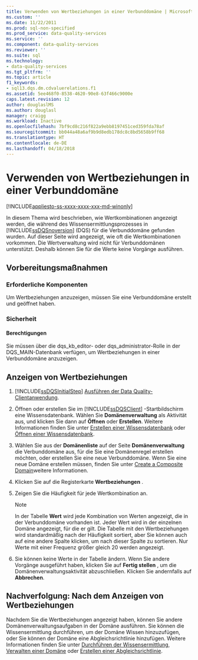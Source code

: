 ```yaml
---
title: Verwenden von Wertbeziehungen in einer Verbunddomäne | Microsoft-Dokumentation
ms.custom: ''
ms.date: 11/22/2011
ms.prod: sql-non-specified
ms.prod_service: data-quality-services
ms.service: ''
ms.component: data-quality-services
ms.reviewer: ''
ms.suite: sql
ms.technology:
- data-quality-services
ms.tgt_pltfrm: ''
ms.topic: article
f1_keywords:
- sql13.dqs.dm.cdvaluerelations.f1
ms.assetid: 5ee468f0-8538-4620-90e8-63f466c9000e
caps.latest.revision: 12
author: douglaslMS
ms.author: douglasl
manager: craigg
ms.workload: Inactive
ms.openlocfilehash: 7bf9cd8c216f822a9ebb8197451ced359fda78af
ms.sourcegitcommit: bb044a48a6af9b9d8edb178dc8c8bd5658b9ff68
ms.translationtype: HT
ms.contentlocale: de-DE
ms.lasthandoff: 04/18/2018
---
```

# <a name="use-value-relations-in-a-composite-domain"></a>Verwenden von Wertbeziehungen in einer Verbunddomäne

[!INCLUDE[appliesto-ss-xxxx-xxxx-xxx-md-winonly](../includes/appliesto-ss-xxxx-xxxx-xxx-md-winonly.md)]

  In diesem Thema wird beschrieben, wie Wertkombinationen angezeigt werden, die während des Wissensermittlungsprozesses in [!INCLUDE[ssDQSnoversion](../includes/ssdqsnoversion-md.md)] (DQS) für die Verbunddomäne gefunden wurden. Auf dieser Seite wird angezeigt, wie oft die Wertkombinationen vorkommen. Die Wertverwaltung wird nicht für Verbunddomänen unterstützt. Deshalb können Sie für die Werte keine Vorgänge ausführen.  
  
##  <a name="BeforeYouBegin"></a> Vorbereitungsmaßnahmen  
  
###  <a name="Prerequisites"></a> Erforderliche Komponenten  
 Um Wertbeziehungen anzuzeigen, müssen Sie eine Verbunddomäne erstellt und geöffnet haben.  
  
###  <a name="Security"></a> Sicherheit  
  
####  <a name="Permissions"></a> Berechtigungen  
 Sie müssen über die dqs_kb_editor- oder dqs_administrator-Rolle in der DQS_MAIN-Datenbank verfügen, um Wertbeziehungen in einer Verbunddomäne anzuzeigen.  
  
##  <a name="Use"></a> Anzeigen von Wertbeziehungen  
  
1.  [!INCLUDE[ssDQSInitialStep](../includes/ssdqsinitialstep-md.md)] [Ausführen der Data Quality-Clientanwendung](../data-quality-services/run-the-data-quality-client-application.md).  
  
2.  Öffnen oder erstellen Sie im [!INCLUDE[ssDQSClient](../includes/ssdqsclient-md.md)] -Startbildschirm eine Wissensdatenbank. Wählen Sie **Domänenverwaltung** als Aktivität aus, und klicken Sie dann auf **Öffnen** oder **Erstellen**. Weitere Informationen finden Sie unter [Erstellen einer Wissensdatenbank](../data-quality-services/create-a-knowledge-base.md) oder [Öffnen einer Wissensdatenbank](../data-quality-services/open-a-knowledge-base.md).  
  
3.  Wählen Sie aus der **Domänenliste** auf der Seite **Domänenverwaltung** die Verbunddomäne aus, für die Sie eine Domänenregel erstellen möchten, oder erstellen Sie eine neue Verbunddomäne. Wenn Sie eine neue Domäne erstellen müssen, finden Sie unter [Create a Composite Domain](../data-quality-services/create-a-composite-domain.md)weitere Informationen.  
  
4.  Klicken Sie auf die Registerkarte **Wertbeziehungen** .  
  
5.  Zeigen Sie die Häufigkeit für jede Wertkombination an.  
  
    > [!NOTE]  
    >  In der Tabelle **Wert** wird jede Kombination von Werten angezeigt, die in der Verbunddomäne vorhanden ist. Jeder Wert wird in der einzelnen Domäne angezeigt, für die er gilt. Die Tabelle mit den Wertbeziehungen wird standardmäßig nach der Häufigkeit sortiert, aber Sie können auch auf eine andere Spalte klicken, um nach dieser Spalte zu sortieren. Nur Werte mit einer Frequenz größer gleich 20 werden angezeigt.  
  
6.  Sie können keine Werte in der Tabelle ändern. Wenn Sie andere Vorgänge ausgeführt haben, klicken Sie auf **Fertig stellen** , um die Domänenverwaltungsaktivität abzuschließen. Klicken Sie andernfalls auf **Abbrechen**.  
  
##  <a name="FollowUp"></a> Nachverfolgung: Nach dem Anzeigen von Wertbeziehungen  
 Nachdem Sie die Wertbeziehungen angezeigt haben, können Sie andere Domänenverwaltungsaufgaben in der Domäne ausführen. Sie können die Wissensermittlung durchführen, um der Domäne Wissen hinzuzufügen, oder Sie können der Domäne eine Abgleichsrichtlinie hinzufügen. Weitere Informationen finden Sie unter [Durchführen der Wissensermittlung](../data-quality-services/perform-knowledge-discovery.md), [Verwalten einer Domäne](../data-quality-services/managing-a-domain.md) oder [Erstellen einer Abgleichsrichtlinie](../data-quality-services/create-a-matching-policy.md).  
  
  

